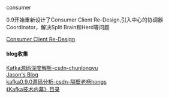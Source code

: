 consumer

0.9开始重新设计了Consumer Client Re-Design,引入中心的协调器Coordinator，解决Split Brain和Herd等问题

[Consumer Client Re-Design](https://cwiki.apache.org/confluence/display/KAFKA/Consumer+Client+Re-Design)


#### blog收集   
[Kafka源码深度解析-csdn-chunlongyu](http://blog.csdn.net/chunlongyu/article/category/6417583)   
[Jason's Blog](http://www.jasongj.com/tags/Kafka/)   
[kafka0.9.0源码分析-csdn-隔壁老杨hongs](http://blog.csdn.net/u014393917/article/category/6332828)   
[《Kafka技术内幕》目录](http://zqhxuyuan.github.io/2017/01/01/Kafka-Code-Index/#《Kafka技术内幕》目录)

